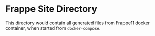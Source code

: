 # Frappe Site Directory
This directory would contain all generated files from Frappe11 docker container, when started from `docker-compose`.